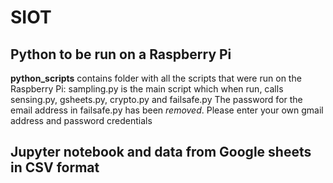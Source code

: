 # SIOT

## Python to be run on a Raspberry Pi

**python_scripts** contains folder with all the scripts that were run on the Raspberry Pi:
    sampling.py is the main script which when run, calls sensing.py, gsheets.py, crypto.py and failsafe.py
    The password for the email address in failsafe.py has been *removed*. Please enter your own gmail address and password credentials
    

## Jupyter notebook and data from Google sheets in CSV format
